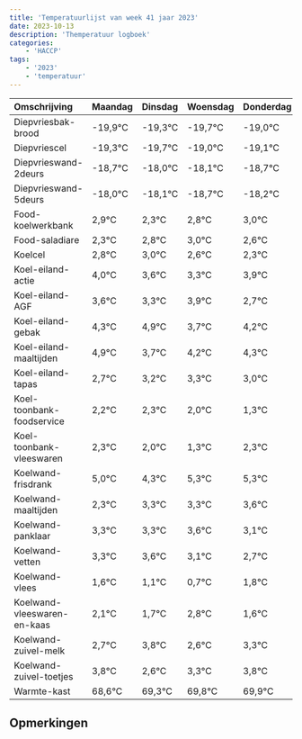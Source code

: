 ```yaml
---
title: 'Temperatuurlijst van week 41 jaar 2023'
date: 2023-10-13
description: 'Themperatuur logboek'
categories:
    - 'HACCP'
tags:
    - '2023'
    - 'temperatuur'
---
```

|Omschrijving|Maandag|Dinsdag|Woensdag|Donderdag|Vrijdag|Zaterdag|Zondag|
|:---|:---|:---|:---|:---|:---|:---|:---|
|Diepvriesbak-brood|-19,9°C|-19,3°C|-19,7°C|-19,0°C|-19,1°C| | |
|Diepvriescel|-19,3°C|-19,7°C|-19,0°C|-19,1°C|-19,7°C| | |
|Diepvrieswand-2deurs|-18,7°C|-18,0°C|-18,1°C|-18,7°C|-18,2°C| | |
|Diepvrieswand-5deurs|-18,0°C|-18,1°C|-18,7°C|-18,2°C|-18,0°C| | |
|Food-koelwerkbank|2,9°C|2,3°C|2,8°C|3,0°C|2,6°C| | |
|Food-saladiare|2,3°C|2,8°C|3,0°C|2,6°C|2,3°C| | |
|Koelcel|2,8°C|3,0°C|2,6°C|2,3°C|2,9°C| | |
|Koel-eiland-actie|4,0°C|3,6°C|3,3°C|3,9°C|2,7°C| | |
|Koel-eiland-AGF|3,6°C|3,3°C|3,9°C|2,7°C|3,2°C| | |
|Koel-eiland-gebak|4,3°C|4,9°C|3,7°C|4,2°C|4,3°C| | |
|Koel-eiland-maaltijden|4,9°C|3,7°C|4,2°C|4,3°C|4,0°C| | |
|Koel-eiland-tapas|2,7°C|3,2°C|3,3°C|3,0°C|2,3°C| | |
|Koel-toonbank-foodservice|2,2°C|2,3°C|2,0°C|1,3°C|2,3°C| | |
|Koel-toonbank-vleeswaren|2,3°C|2,0°C|1,3°C|2,3°C|2,3°C| | |
|Koelwand-frisdrank|5,0°C|4,3°C|5,3°C|5,3°C|5,6°C| | |
|Koelwand-maaltijden|2,3°C|3,3°C|3,3°C|3,6°C|3,1°C| | |
|Koelwand-panklaar|3,3°C|3,3°C|3,6°C|3,1°C|2,7°C| | |
|Koelwand-vetten|3,3°C|3,6°C|3,1°C|2,7°C|3,8°C| | |
|Koelwand-vlees|1,6°C|1,1°C|0,7°C|1,8°C|0,6°C| | |
|Koelwand-vleeswaren-en-kaas|2,1°C|1,7°C|2,8°C|1,6°C|2,3°C| | |
|Koelwand-zuivel-melk|2,7°C|3,8°C|2,6°C|3,3°C|3,8°C| | |
|Koelwand-zuivel-toetjes|3,8°C|2,6°C|3,3°C|3,8°C|3,9°C| | |
|Warmte-kast|68,6°C|69,3°C|69,8°C|69,9°C|69,9°C| | |

## Opmerkingen


